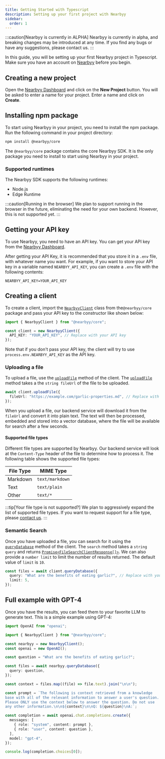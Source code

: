 ```yaml
---
title: Getting Started with Typescript
description: Setting up your first project with Nearbyy
sidebar:
  order: 1
---
```


:::caution[Nearbyy is currently in ALPHA]
Nearbyy is currently in alpha, and breaking changes may be introduced at any time. If you find any bugs or have any suggestions, please contact us.
:::

In this guide, you will be setting up your first Nearbyy project in Typescript. Make sure you have an account on [Nearbyy](https://nearbyy.com) before you begin.

## Creating a new project

Open the [Nearbyy Dashboard](https://nearbyy.com/dashboard) and click on the **New Project** button. You will be asked to enter a name for your project. Enter a name and click on **Create**.

## Installing npm package

To start using Nearbyy in your project, you need to install the npm package. Run the following command in your project directory:

```bash
npm install @nearbyy/core
```

The `@nearbyy/core` package contains the core Nearbyy SDK. It is the only package you need to install to start using Nearbyy in your project.

### Supported runtimes

The Nearbyy SDK supports the following runtimes:

- Node.js
- Edge Runtime

:::caution[Running in the browser]
We plan to support running in the browser in the future, eliminating the need for your own backend. However, this is not supported yet.
:::

## Getting your API key

To use Nearbyy, you need to have an API key. You can get your API key from the [Nearbyy Dashboard](https://nearbyy.com/dashboard).

After getting your API Key, it is recommended that you store it in a `.env` file, with whatever name you want. For example, if you want to store your API key in a variable named `NEARBYY_API_KEY`, you can create a `.env` file with the following contents:

```env title=".env"
NEARBYY_API_KEY=YOUR_API_KEY
```

## Creating a client

To create a client, import the [`NearbyyClient`](../../typescript-sdk/nearbyy-client) class from the`@nearbyy/core` package and pass your API key to the constructor like shown below:

```typescript ""YOUR_API_KEY"" title="example.ts"
import { NearbyyClient } from "@nearbyy/core";

const client = new NearbyyClient({
  API_KEY: "YOUR_API_KEY", // Replace with your API key
});
```

Note that if you don't pass your API key, the client will try to use `process.env.NEARBYY_API_KEY` as the API key.

### Uploading a file

To upload a file, use the [`uploadFile`](../../typescript-sdk/nearbyy-client#uploadfile) method of the client. The [`uploadFile`](../../typescript-sdk/nearbyy-client#uploadfile) method takes a the `string fileUrl` of the file to be uploaded.

```typescript title="example.ts" ""https://example.com/garlic-properties.md""
await client.uploadFile({
  fileUrl: "https://example.com/garlic-properties.md", // Replace with your file URL
});
```

When you upload a file, our backend service will download it from the `fileUrl` and convert it into plain text. The text will then be processed, embedded and stored into a vector database, where the file will be available for search after a few seconds.

#### Supported file types

Different file types are supported by Nearbyy. Our backend service will look at the `Content-Type` header of the file to determine how to process it. The following table shows the supported file types:

| File Type | MIME Type       |
| --------- | --------------- |
| Markdown  | `text/markdown` |
| Text      | `text/plain`    |
| Other     | `text/*`        |

:::tip[Your file type is not supported?]
We plan to aggressively expand the list of supported file types. If you want to request support for a file type, please [contact us](https://nearbyy.com/contact).
:::

### Semantic Search

Once you have uploaded a file, you can search for it using the [`queryDatabase`](../../typescript-sdk/nearbyy-client#querydatabase) method of the client. The `search` method takes a `string query` and returns [`Promise<FileSearchClientResponse[]>`](../../typescript-sdk/file-search-client-response). We can also provide a `number limit` to limit the number of results returned. The default value of `limit` is `10`.

```typescript title="example.ts" ""What are the benefits of eating garlic?""
const files = await client.queryDatabase({
  query: "What are the benefits of eating garlic?", // Replace with your query
  limit: 5,
});
```

## Full example with GPT-4

Once you have the results, you can feed them to your favorite LLM to generate text. This is a simple example using GPT-4:

```typescript title="gpt.ts"
import OpenAI from "openai";

import { NearbyyClient } from "@nearbyy/core";

const nearbyy = new NearbyyClient();
const openai = new OpenAI();

const question = "What are the benefits of eating garlic?";

const files = await nearbyy.queryDatabase({
  query: question,
});

const context = files.map((file) => file.text).join("\n\n");

const prompt = `The following is context retrieved from a knowledge 
base with all of the relevant information to answer a user's question. 
Please ONLY use the context below to answer the question. Do not use
any other information.\n\n${context}\n\nQ: ${question}\nA:`;

const completion = await openai.chat.completions.create({
  messages: [
    { role: "system", content: prompt },
    { role: "user", content: question },
  ],
  model: "gpt-4",
});

console.log(completion.choices[0]);
```
